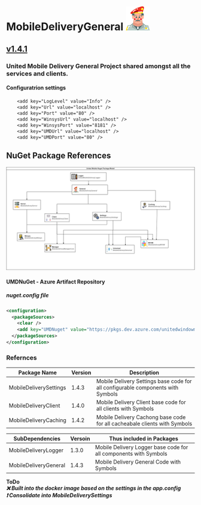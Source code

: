 # MobileDeliveryGeneral ![MobileDeliveryLogger Nuget Versions (UMDNuget Artifacts)][logo]

## [v1.4.1](https://dev.azure.com/unitedwindowmfg/United%20Mobile%20Delivery/_packaging?_a=package&feed=UMDNuget&view=overview&package=MobileDeliveryGeneral&version=1.4.4&protocolType=NuGet)

[logo]: https://github.com/vergaraunited/Docs/blob/master/imgs/png/general_icon.png (https://dev.azure.com/unitedwindowmfg/United%20Mobile%20Delivery/_packaging?_a=package&feed=UMDNuget&package=MobileDeliveryGeneral&protocolType=NuGet&version=1.4.4&view=versions) 


### United Mobile Delivery General Project shared amongst all the services and clients.



   
#### Configuratrion settings
```    <add key="LogPath" value="C:\apps\logs" />
    <add key="LogLevel" value="Info" />
    <add key="Url" value="localhost" />
    <add key="Port" value="80" />
    <add key="WinsysUrl" value="localhost" />
    <add key="WinsysPort" value="8181" />
    <add key="UMDUrl" value="localhost" />
    <add key="UMDPort" value="80" />
```


## NuGet Package References

![NuGet Package Model](https://github.com/vergaraunited/Docs/blob/master/imgs/MobileDeliveryModel.jpg)

#### UMDNuGet - Azure Artifact Repository

##### nuget.config file
```xml
<configuration>
  <packageSources>
    <clear />
    <add key="UMDNuget" value="https://pkgs.dev.azure.com/unitedwindowmfg/1e4fcdac-b7c9-4478-823a-109475434848/_packaging/UMDNuget/nuget/v3/index.json" />
  </packageSources>
</configuration>
```
### Refernces
Package Name            |  Version  |  Description
--------------------    |  -------  |  -----------
MobileDeliverySettings  |   1.4.3   |  Mobile Delivery Settings base code for all configurable components with Symbols
MobileDeliveryClient    |   1.4.0   |  Mobile Delivery Client base code for all clients with Symbols
MobileDeliveryCaching   |   1.4.2   |  Mobile Delivery Cachong base code for all cacheabale clients with Symbols


SubDependencies         |  Versoin  | Thus included in Packages
----------------------  |  -------- |  -------------------------
MobileDeliveryLogger    |   1.3.0   |  Mobile Delivery Logger base code for all components with Symbols
MobileDeliveryGeneral   |   1.4.3   |  Mobile Delivery General Code with Symbols


**ToDo**<br/>
**_:x: Built into the docker image based on the settings in the app.config_**<br/>
**_:heavy_exclamation_mark: Consolidate into MobileDeliverySettings_**<br/>

